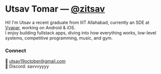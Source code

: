 # Utsav Tomar — [@zitsav](https://github.com/zitsav)

Hi! I'm Utsav a recent graduate from IIIT Allahabad, currently an SDE at [Vyapar](https://vyaparapp.in), working on Android & iOS.  
I enjoy building fullstack apps, diving into how everything works, low-level systems, competitive programming, music, and gym.

### Connect  
📧 utsav19october@gmail.com  
💬 Discord: savvvyyyy
